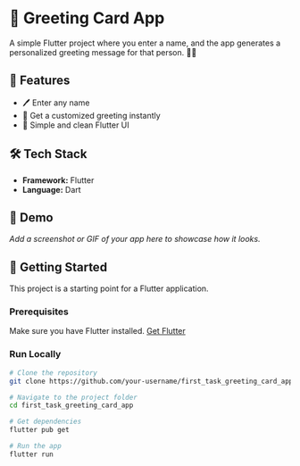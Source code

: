 # 🎉 Greeting Card App  

A simple Flutter project where you enter a name, and the app generates a personalized greeting message for that person. 📝✨  

## 🚀 Features  
- 🖊️ Enter any name  
- 🎁 Get a customized greeting instantly  
- 📱 Simple and clean Flutter UI  

## 🛠️ Tech Stack  
- **Framework:** Flutter  
- **Language:** Dart  

## 📸 Demo  
_Add a screenshot or GIF of your app here to showcase how it looks._  

## 🏁 Getting Started  

This project is a starting point for a Flutter application.  

### Prerequisites  
Make sure you have Flutter installed. [Get Flutter](https://docs.flutter.dev/get-started/install)  

### Run Locally  
```bash
# Clone the repository
git clone https://github.com/your-username/first_task_greeting_card_app.git  

# Navigate to the project folder
cd first_task_greeting_card_app  

# Get dependencies
flutter pub get  

# Run the app
flutter run  

